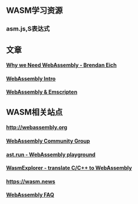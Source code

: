 ## WASM学习资源
### asm.js,S表达式

## 文章
#### [Why we Need WebAssembly - Brendan Eich](https://medium.com/javascript-scene/why-we-need-webassembly-an-interview-with-brendan-eich-7fb2a60b0723#.bkan9t3j9)
#### [WebAssembly Intro](http://www.2ality.com/2015/06/web-assembly.html)
#### [WebAssembly & Emscripten](https://kripken.github.io/talks/wasm.html#/)


## WASM相关站点
#### <http://webassembly.org>
#### [WebAssembly Community Group](https://w3.org/community/webassembly/)
#### [ast.run - WebAssembly playground](http://ast.run/)
#### [WasmExplorer - translate C/C++ to WebAssembly](http://mbebenita.github.io/WasmExplorer/)
#### <https://wasm.news>
#### [WebAssembly FAQ](https://github.com/WebAssembly/design/blob/master/FAQ.md)
